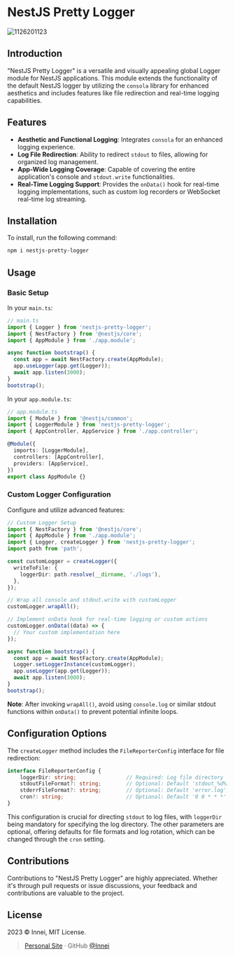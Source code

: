 
# NestJS Pretty Logger

![1126201123](https://cdn.jsdelivr.net/gh/Innei/fancy-2023@main/2023/1126201123.png)

## Introduction

"NestJS Pretty Logger" is a versatile and visually appealing global Logger module for NestJS applications. This module extends the functionality of the default NestJS logger by utilizing the `consola` library for enhanced aesthetics and includes features like file redirection and real-time logging capabilities.

## Features

- **Aesthetic and Functional Logging**: Integrates `consola` for an enhanced logging experience.
- **Log File Redirection**: Ability to redirect `stdout` to files, allowing for organized log management.
- **App-Wide Logging Coverage**: Capable of covering the entire application's console and `stdout.write` functionalities.
- **Real-Time Logging Support**: Provides the `onData()` hook for real-time logging implementations, such as custom log recorders or WebSocket real-time log streaming.

## Installation

To install, run the following command:

```bash
npm i nestjs-pretty-logger
```

## Usage

### Basic Setup

In your `main.ts`:

```typescript
// main.ts
import { Logger } from 'nestjs-pretty-logger';
import { NestFactory } from '@nestjs/core';
import { AppModule } from './app.module';

async function bootstrap() {
  const app = await NestFactory.create(AppModule);
  app.useLogger(app.get(Logger));
  await app.listen(3000);
}
bootstrap();
```

In your `app.module.ts`:

```typescript
// app.module.ts
import { Module } from '@nestjs/common';
import { LoggerModule } from 'nestjs-pretty-logger';
import { AppController, AppService } from './app.controller';

@Module({
  imports: [LoggerModule],
  controllers: [AppController],
  providers: [AppService],
})
export class AppModule {}
```

### Custom Logger Configuration

Configure and utilize advanced features:

```typescript
// Custom Logger Setup
import { NestFactory } from '@nestjs/core';
import { AppModule } from './app.module';
import { Logger, createLogger } from 'nestjs-pretty-logger';
import path from 'path';

const customLogger = createLogger({
  writeToFile: {
    loggerDir: path.resolve(__dirname, './logs'),
  },
});

// Wrap all console and stdout.write with customLogger
customLogger.wrapAll();

// Implement onData hook for real-time logging or custom actions
customLogger.onData((data) => {
  // Your custom implementation here
});

async function bootstrap() {
  const app = await NestFactory.create(AppModule);
  Logger.setLoggerInstance(customLogger);
  app.useLogger(app.get(Logger));
  await app.listen(3000);
}
bootstrap();
```

**Note**: After invoking `wrapAll()`, avoid using `console.log` or similar stdout functions within `onData()` to prevent potential infinite loops.

## Configuration Options

The `createLogger` method includes the `FileReporterConfig` interface for file redirection:

```typescript
interface FileReporterConfig {
    loggerDir: string;                // Required: Log file directory
    stdoutFileFormat?: string;        // Optional: Default 'stdout_%d%.log'
    stderrFileFormat?: string;        // Optional: Default 'error.log'
    cron?: string;                    // Optional: Default '0 0 * * *' for daily log rotation
}
```

This configuration is crucial for directing `stdout` to log files, with `loggerDir` being mandatory for specifying the log directory. The other parameters are optional, offering defaults for file formats and log rotation, which can be changed through the `cron` setting.

## Contributions

Contributions to "NestJS Pretty Logger" are highly appreciated. Whether it's through pull requests or issue discussions, your feedback and contributions are valuable to the project.

## License

2023 © Innei, MIT License.

> [Personal Site](https://innei.in/) · GitHub [@Innei](https://github.com/innei/)

